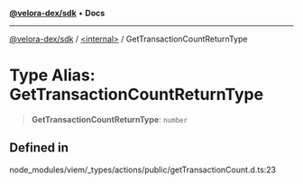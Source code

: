 [**@velora-dex/sdk**](../../README.md) • **Docs**

***

[@velora-dex/sdk](../../globals.md) / [\<internal\>](../README.md) / GetTransactionCountReturnType

# Type Alias: GetTransactionCountReturnType

> **GetTransactionCountReturnType**: `number`

## Defined in

node\_modules/viem/\_types/actions/public/getTransactionCount.d.ts:23
